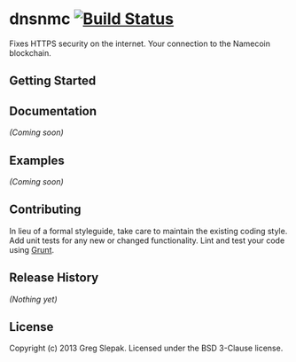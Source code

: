 # dnsnmc [![Build Status](https://secure.travis-ci.org/okTurtles/dnsnmc.png?branch=master)](http://travis-ci.org/okTurtles/dnsnmc)

Fixes HTTPS security on the internet. Your connection to the Namecoin blockchain.

## Getting Started
<!-- Install the module with: `npm install dnsnmc`

```javascript
var dnsnmc = require('dnsnmc');
dnsnmc.awesome(); // "awesome"
```
 -->
## Documentation
_(Coming soon)_

## Examples
_(Coming soon)_

## Contributing
In lieu of a formal styleguide, take care to maintain the existing coding style. Add unit tests for any new or changed functionality. Lint and test your code using [Grunt](http://gruntjs.com/).

## Release History
_(Nothing yet)_

## License
Copyright (c) 2013 Greg Slepak. Licensed under the BSD 3-Clause license.
